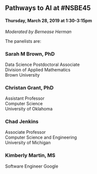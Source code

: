 ## Pathways to AI at #NSBE45

#### Thursday, March 28, 2019 at 1:30-3:15pm

_Moderated by Bernease Herman_

The panelists are:

### Sarah M Brown, PhD
Data Science Postdoctoral Associate  
Division of Applied Mathematics  
Brown University

### Christan Grant, PhD
Assistant Professor  
Computer Science  
University of Oklahoma  


### Chad Jenkins
Associate Professor<br>
Computer Science and Engineering<br>
University of Michigan


### Kimberly Martin, MS
Software Engineer
Google

